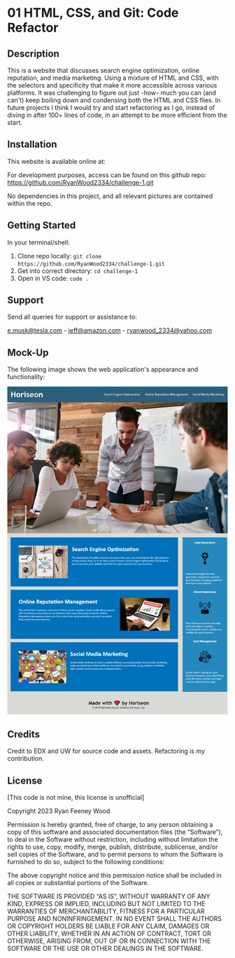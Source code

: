 # 01 HTML, CSS, and Git: Code Refactor

## Description
This is a website that discusses search engine optimization, online reputation, and media marketing. Using a mixture of HTML and CSS, with the selectors and specificity that make it more accessible across various platforms. It was challenging to figure out just -how- much you can (and can't) keep boiling down and condensing both the HTML and CSS files. In future projects I think I would try and start refactoring as I go, instead of diving in after 100+ lines of code, in an attempt to be more efficient from the start.

## Installation
This website is available online at:


For development purposes, access can be found on this github repo: https://github.com/RyanWood2334/challenge-1.git 


No dependencies in this project, and all relevant pictures are contained within the repo.

## Getting Started 

In your terminal/shell:

1. Clone repo locally: `git clone https://github.com/RyanWood2334/challenge-1.git`
2. Get into correct directory: `cd challenge-1`
3. Open in VS code: `code .`

## Support
Send all queries for support or assistance to:

e.musk@tesla.com - jeff@amazon.com - ryanwood_2334@yahoo.com

## Mock-Up

The following image shows the web application's appearance and functionality:

![Challenge-1 Screenshot](./Develop/assets/images/screenshot%20for%20challenge%201.png)


## Credits
Credit to EDX and UW for source code and assets.
Refactoring is my contribution.

## License
[This code is not mine, this license is unofficial]

Copyright 2023 Ryan Feeney Wood

Permission is hereby granted, free of charge, to any person obtaining a copy of this software and associated documentation files (the “Software”), to deal in the Software without restriction, including without limitation the rights to use, copy, modify, merge, publish, distribute, sublicense, and/or sell copies of the Software, and to permit persons to whom the Software is furnished to do so, subject to the following conditions:

The above copyright notice and this permission notice shall be included in all copies or substantial portions of the Software.

THE SOFTWARE IS PROVIDED “AS IS”, WITHOUT WARRANTY OF ANY KIND, EXPRESS OR IMPLIED, INCLUDING BUT NOT LIMITED TO THE WARRANTIES OF MERCHANTABILITY, FITNESS FOR A PARTICULAR PURPOSE AND NONINFRINGEMENT. IN NO EVENT SHALL THE AUTHORS OR COPYRIGHT HOLDERS BE LIABLE FOR ANY CLAIM, DAMAGES OR OTHER LIABILITY, WHETHER IN AN ACTION OF CONTRACT, TORT OR OTHERWISE, ARISING FROM, OUT OF OR IN CONNECTION WITH THE SOFTWARE OR THE USE OR OTHER DEALINGS IN THE SOFTWARE.
